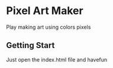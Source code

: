 # Pixel Art Maker
Play making art using colors pixels 

## Getting Start
Just open the index.html file and havefun
